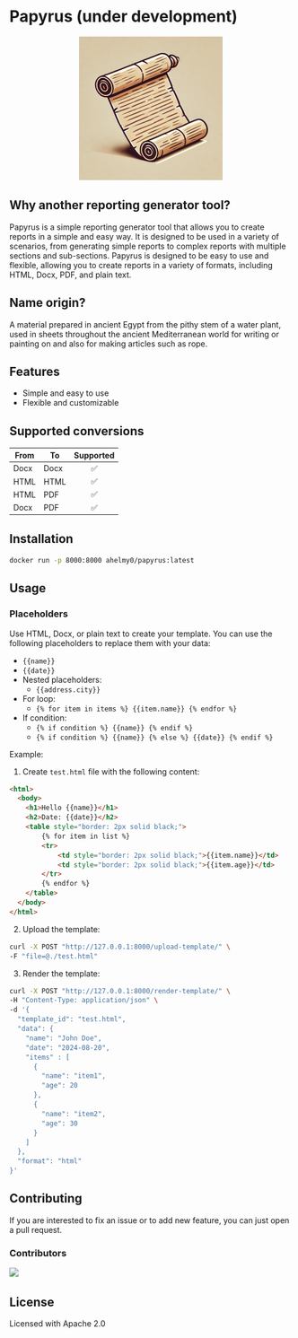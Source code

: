 # Papyrus (under development)
<p align="center">
  <img src="assets/img/papyrus.png"  width="256"/>
</p>

## Why another reporting generator tool?
Papyrus is a simple reporting generator tool that allows you to create reports in a simple and easy way. It is designed to be used in a variety of scenarios, from generating simple reports to complex reports with multiple sections and sub-sections. Papyrus is designed to be easy to use and flexible, allowing you to create reports in a variety of formats, including HTML, Docx, PDF, and plain text.

## Name origin?
A material prepared in ancient Egypt from the pithy stem of a water plant, used in sheets throughout the ancient Mediterranean world for writing or painting on and also for making articles such as rope.

## Features
- Simple and easy to use
- Flexible and customizable

## Supported conversions
| From | To   |  Supported  |
|------|------|:-----------:|
| Docx | Docx |      ✅      |
| HTML | HTML |      ✅      |
| HTML | PDF  |      ✅      |
| Docx | PDF  |      ✅      |



## Installation
```bash
docker run -p 8000:8000 ahelmy0/papyrus:latest
```

## Usage
### Placeholders
Use HTML, Docx, or plain text to create your template. You can use the following placeholders to replace them with your data:
- `{{name}}`
- `{{date}}`
- Nested placeholders:
  - `{{address.city}}`
- For loop:
  - `{% for item in items %} {{item.name}} {% endfor %}` 
- If condition:
  - `{% if condition %} {{name}} {% endif %}`
  - `{% if condition %} {{name}} {% else %} {{date}} {% endif %}`

Example:
1. Create `test.html` file with the following content:
```html
<html>
  <body>
    <h1>Hello {{name}}</h1>
    <h2>Date: {{date}}</h2>
    <table style="border: 2px solid black;">
        {% for item in list %}
        <tr>
            <td style="border: 2px solid black;">{{item.name}}</td>
            <td style="border: 2px solid black;">{{item.age}}</td>
        </tr>
        {% endfor %}
    </table>
  </body>
</html>

```
2. Upload the template:
```bash
curl -X POST "http://127.0.0.1:8000/upload-template/" \
-F "file=@./test.html" 
```

3. Render the template:

```bash
curl -X POST "http://127.0.0.1:8000/render-template/" \
-H "Content-Type: application/json" \
-d '{
  "template_id": "test.html",
  "data": {
    "name": "John Doe",
    "date": "2024-08-20",
    "items" : [
      {
        "name": "item1",
        "age": 20
      },
      {
        "name": "item2",
        "age": 30
      }
    ]
  },
  "format": "html"
}'
```



## Contributing


If you are interested to fix an issue or to add new feature, you can just open a pull request.
  

### Contributors

<a  href = "https://github.com/ahelmy/papyrus/graphs/contributors">

<img  src = "https://contrib.rocks/image?repo=ahelmy/papyrus"/>

</a>

  

## License

Licensed with Apache 2.0
